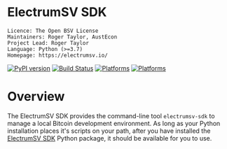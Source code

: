 ElectrumSV SDK
==============

    Licence: The Open BSV License
    Maintainers: Roger Taylor, AustEcon
    Project Lead: Roger Taylor
    Language: Python (>=3.7)
    Homepage: https://electrumsv.io/

[![PyPI version](https://badge.fury.io/py/electrumsv-sdk.svg)](https://badge.fury.io/py/electrumsv-sdk)
[![Build Status](https://dev.azure.com/electrumsv/ElectrumSV/_apis/build/status/electrumsv.electrumsv-sdk?branchName=master)](https://dev.azure.com/electrumsv/ElectrumSV/_apis/build/status/electrumsv.electrumsv-sdk?branchName=master)
[![Platforms](https://img.shields.io/badge/platforms-linux%20%7C%20windows%20%7C%20macos-blue)](https://img.shields.io/badge/platforms-linux%20%7C%20windows%20%7C%20macos-blue)
[![Platforms](https://img.shields.io/pypi/pyversions/electrumsv-sdk.svg?style=flat-square)](https://pypi.org/project/electrumsv-sdk)


Overview
========

The ElectrumSV SDK provides the command-line tool ``electrumsv-sdk`` to manage a local Bitcoin
development environment. As long as your Python installation places it's scripts on your path,
after you have installed the [ElectrumSV SDK](https://pypi.org/project/electrumsv-sdk)
Python package, it should be available for you to use.
